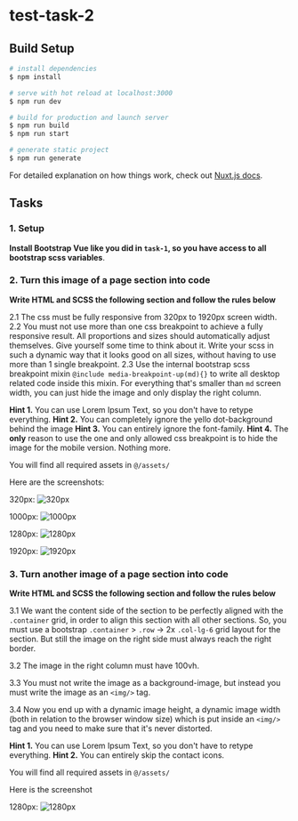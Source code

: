 # test-task-2

## Build Setup

```bash
# install dependencies
$ npm install

# serve with hot reload at localhost:3000
$ npm run dev

# build for production and launch server
$ npm run build
$ npm run start

# generate static project
$ npm run generate
```

For detailed explanation on how things work, check out [Nuxt.js docs](https://nuxtjs.org).

## Tasks

### 1. Setup

**Install Bootstrap Vue like you did in `task-1`, so you have access to all bootstrap scss variables**.

### 2. Turn this image of a page section into code

**Write HTML and SCSS the following section and follow the rules below**

2.1 The css must be fully responsive from 320px to 1920px screen width.
2.2 You must not use more than one css breakpoint to achieve a fully responsive result. All proportions and sizes should automatically adjust themselves. Give yourself some time to think about it. Write your scss in such a dynamic way that it looks good on all sizes, without having to use more than 1 single breakpoint.
2.3 Use the internal bootstrap scss breakpoint mixin `@include media-breakpoint-up(md){}` to write all desktop related code inside this mixin. For everything that's smaller than `md` screen width, you can just hide the image and only display the right column.

**Hint 1.** You can use Lorem Ipsum Text, so you don't have to retype everything.
**Hint 2.** You can completely ignore the yello dot-background behind the image
**Hint 3.** You can entirely ignore the font-family.
**Hint 4.** The **only** reason to use the one and only allowed css breakpoint is to hide the image for the mobile version. Nothing more.

You will find all required assets in `@/assets/`

Here are the screenshots:

320px:
![320px](https://github.com/Webhikers-Feedback/test-task-2/blob/main/screenshots/task-2/320px)

1000px:
![1000px](https://github.com/Webhikers-Feedback/test-task-2/blob/main/screenshots/task-2/1000px)

1280px:
![1280px](https://github.com/Webhikers-Feedback/test-task-2/blob/main/screenshots/task-2/1280px)

1920px:
![1920px](https://github.com/Webhikers-Feedback/test-task-2/blob/main/screenshots/task-2/1920px)

### 3. Turn another image of a page section into code

**Write HTML and SCSS the following section and follow the rules below**

3.1 We want the content side of the section to be perfectly aligned with the `.container` grid, in order to align this section with all other sections. So, you must use a bootstrap `.container` > `.row` -> 2x `.col-lg-6` grid layout for the section. But still the image on the right side must always reach the right border.

3.2 The image in the right column must have 100vh.

3.3 You must not write the image as a background-image, but instead you must write the image as an `<img/>` tag.

3.4 Now you end up with a dynamic image height, a dynamic image width (both in relation to the browser window size) which is put inside an `<img/>` tag and you need to make sure that it's never distorted.

**Hint 1.** You can use Lorem Ipsum Text, so you don't have to retype everything.
**Hint 2.** You can entirely skip the contact icons.

You will find all required assets in `@/assets/`

Here is the screenshot

1280px:
![1280px](https://github.com/Webhikers-Feedback/test-task-2/blob/main/screenshots/task-2/1280px)
